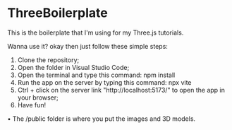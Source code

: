 # ThreeBoilerplate

This is the boilerplate that I'm using for my Three.js tutorials.

Wanna use it? okay then just follow these simple steps:

1. Clone the repository;
2. Open the folder in Visual Studio Code;
3. Open the terminal and type this command: npm install
5. Run the app on the server by typing this command: npx vite
6. Ctrl + click on the server link "http://localhost:5173/" to open the app in your browser;
7. Have fun!

• The /public folder is where you put the images and 3D models.
